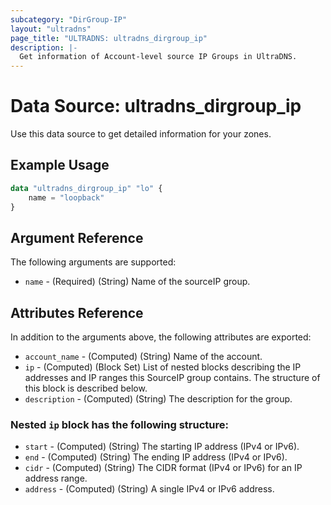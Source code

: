 ```yaml
---
subcategory: "DirGroup-IP"
layout: "ultradns"
page_title: "ULTRADNS: ultradns_dirgroup_ip"
description: |-
  Get information of Account-level source IP Groups in UltraDNS.
---
```


# Data Source: ultradns_dirgroup_ip

Use this data source to get detailed information for your zones.

## Example Usage

```terraform
data "ultradns_dirgroup_ip" "lo" {
    name = "loopback"
}
```


## Argument Reference

The following arguments are supported:

* `name` - (Required) (String) Name of the sourceIP group.


## Attributes Reference

In addition to the arguments above, the following attributes are exported:

* `account_name` - (Computed) (String) Name of the account.
* `ip` - (Computed) (Block Set) List of nested blocks describing the IP addresses and IP ranges this SourceIP group contains. The structure of this block is described below.
* `description` - (Computed) (String) The description for the group.

### Nested `ip` block has the following structure:

* `start` - (Computed) (String) The starting IP address (IPv4 or IPv6).
* `end` - (Computed) (String) The ending IP address (IPv4 or IPv6).
* `cidr` - (Computed) (String) The CIDR format (IPv4 or IPv6) for an IP address range. 
* `address` - (Computed) (String) A single IPv4 or IPv6 address.
